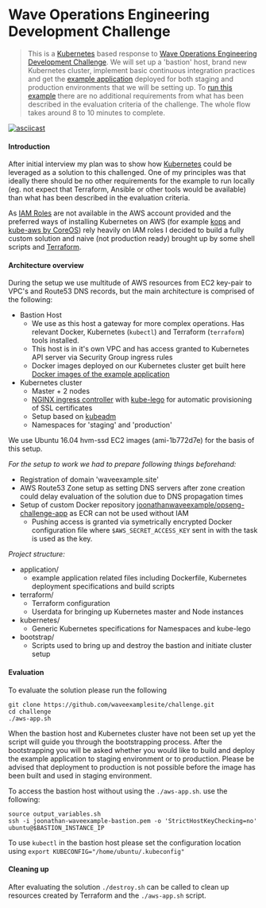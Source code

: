# Wave Operations Engineering Development Challenge

> This is a [Kubernetes](http://kubernetes.io) based response to [Wave Operations Engineering Development Challenge](https://github.com/wvchallenges/opseng-challenge).
We will set up a 'bastion' host, brand new Kubernetes cluster, implement basic continuous integration practices and get the [example application](https://github.com/wvchallenges/opseng-challenge-app) deployed for both staging and production environments that we will be setting up.
To [run this example](#evaluation) there are no additional requirements from what has been described in the evaluation criteria of the challenge. The whole flow takes around 8 to 10 minutes to complete. 

[![asciicast](https://asciinema.org/a/6a8w6vw0p0d0i6z786g5zneqo.png)](https://asciinema.org/a/6a8w6vw0p0d0i6z786g5zneqo)

#### Introduction

After initial interview my plan was to show how [Kubernetes](http://kubernetes.io) could be leveraged as a solution to this challenged.
One of my principles was that ideally there should be no other requirements for the example to run locally (eg. not expect that Terraform, Ansible or other tools would be available) than what has been described in the evaluation criteria.

As [IAM Roles](http://docs.aws.amazon.com/IAM/latest/UserGuide/id_roles.html) are not available in the AWS account provided and the preferred ways of installing Kubernetes on AWS (for example [kops](https://github.com/kubernetes/kops) and [kube-aws by CoreOS](https://github.com/coreos/coreos-kubernetes)) rely heavily on IAM roles I decided to build a fully custom solution and naive (not production ready) brought up by some shell scripts and [Terraform](https://www.terraform.io).

#### Architecture overview

During the setup we use multitude of AWS resources from EC2 key-pair to VPC's and Route53 DNS records, but the main architecture is comprised of the following:

* Bastion Host
    - We use as this host a gateway for more complex operations. Has relevant Docker, Kubernetes (`kubectl`) and Terraform (`terraform`) tools installed.
    - This host is in it's own VPC and has access granted to Kubernetes API server via Security Group ingress rules
    - Docker images deployed on our Kubernetes cluster get built here [Docker images of the example application](https://hub.docker.com/r/joonathanwaveexample/opseng-challenge-app/tags/)
* Kubernetes cluster
    - Master + 2 nodes
    - [NGINX ingress controller](https://github.com/kubernetes/contrib/tree/master/ingress/controllers/nginx) with [kube-lego](https://github.com/jetstack/kube-lego) for automatic provisioning of SSL certificates 
    - Setup based on [kubeadm](http://kubernetes.io/docs/getting-started-guides/kubeadm/)
    - Namespaces for 'staging' and 'production'

We use Ubuntu 16.04 hvm-ssd EC2 images (ami-1b772d7e) for the basis of this setup.

*For the setup to work we had to prepare following things beforehand:*

* Registration of domain 'waveexample.site'
* AWS Route53 Zone setup as setting DNS servers after zone creation could delay evaluation of the solution due to DNS propagation times
* Setup of custom Docker repository [joonathanwaveexample/opseng-challenge-app](https://hub.docker.com/r/joonathanwaveexample/opseng-challenge-app/) as ECR can not be used without IAM
    - Pushing access is granted via symetrically encrypted Docker configuration file where `$AWS_SECRET_ACCESS_KEY` sent in with the task is used as the key.

*Project structure:*

* application/
    - example application related files including Dockerfile, Kubernetes deployment specifications and build scripts
* terraform/
    - Terraform configuration
    - Userdata for bringing up Kubernetes master and Node instances
* kubernetes/
    - Generic Kubernetes specifications for Namespaces and kube-lego
* bootstrap/
    - Scripts used to bring up and destroy the bastion and initiate cluster setup


#### Evaluation

To evaluate the solution please run the following

```
git clone https://github.com/waveexamplesite/challenge.git
cd challenge
./aws-app.sh
```

When the bastion host and Kubernetes cluster have not been set up yet the script will guide you through the bootstrapping process.
After the bootstrapping you will be asked whether you would like to build and deploy the example application to staging environment or to production.
Please be advised that deployment to production is not possible before the image has been built and used in staging environment.

To access the bastion host without using the `./aws-app.sh`. use the following:

```
source output_variables.sh
ssh -i joonathan-waveexample-bastion.pem -o 'StrictHostKeyChecking=no' ubuntu@$BASTION_INSTANCE_IP
```

To use `kubectl` in the bastion host please set the configuration location using `export KUBECONFIG="/home/ubuntu/.kubeconfig"`


#### Cleaning up

After evaluating the solution `./destroy.sh` can be called to clean up resources created by Terraform and the `./aws-app.sh` script.
